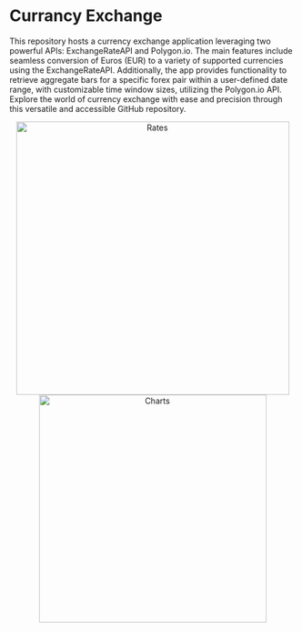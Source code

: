 # Currancy Exchange

This repository hosts a currency exchange application leveraging two powerful APIs: ExchangeRateAPI and Polygon.io. The main features include seamless conversion of Euros (EUR) to a variety of supported currencies using the ExchangeRateAPI. Additionally, the app provides functionality to retrieve aggregate bars for a specific forex pair within a user-defined date range, with customizable time window sizes, utilizing the Polygon.io API. Explore the world of currency exchange with ease and precision through this versatile and accessible GitHub repository.

<p align="center">
  <img src="https://github.com/zainriaz/Currancy-Exchange/assets/17902827/0d91e9f7-774d-40c8-a9b0-efcae657a717.png" width="480" alt="Rates">
  <img src="https://github.com/zainriaz/Currancy-Exchange/assets/17902827/78ae0b3d-2acc-4a8c-946a-712bbdf603c8)https://github.com/zainriaz/Currancy-Exchange/assets/17902827/78ae0b3d-2acc-4a8c-946a-712bbdf603c8.png" width="400" alt="Charts">
</p>



 
